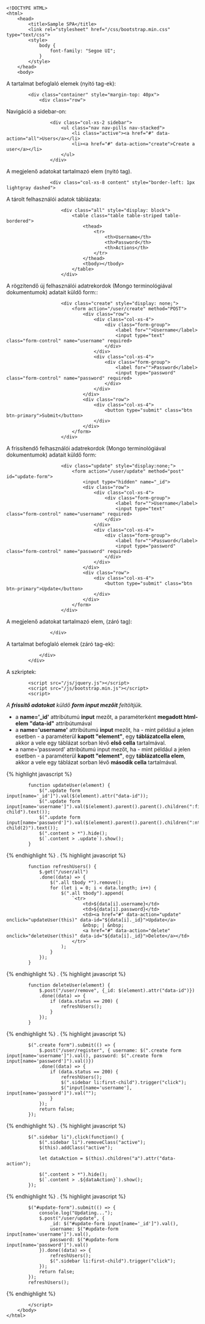 ```
<!DOCTYPE HTML>
<html>
    <head>
        <title>Sample SPA</title>
        <link rel="stylesheet" href="/css/bootstrap.min.css" type="text/css">
        <style>
            body {
                font-family: "Segoe UI";
            }
        </style>
    </head>
    <body>
```    
A tartalmat befoglaló elemek (nyitó tag-ek):
```
        <div class="container" style="margin-top: 40px">
            <div class="row">
```
Navigáció a sidebar-on:
```
                <div class="col-xs-2 sidebar">
                    <ul class="nav nav-pills nav-stacked">
                        <li class="active"><a href="#" data-action="all">Users</a></li>
                        <li><a href="#" data-action="create">Create a user</a></li>
                    </ul>
                </div>
```
A megjelenő adatokat tartalmazó elem (nyitó tag).
```
                <div class="col-xs-8 content" style="border-left: 1px lightgray dashed">
```
A tárolt felhasználói adatok táblázata:
```
                    <div class="all" style="display: block">
                        <table class="table table-striped table-bordered">
                            <thead>
                                <tr>
                                    <th>Username</th>
                                    <th>Password</th>
                                    <th>Actions</th>
                                </tr>
                            </thead>
                            <tbody></tbody>
                        </table>
                    </div>
```
A rögzítendő új felhasználói adatrekordok (Mongo terminológiával dokumentumok) adatait küldő form::
```
                    <div class="create" style="display: none;">
                        <form action="/user/create" method="POST">
                            <div class="row">
                                <div class="col-xs-4">
                                    <div class="form-group">
                                        <label for="">Username</label>
                                        <input type="text" class="form-control" name="username" required>
                                    </div>
                                </div>
                                <div class="col-xs-4">
                                    <div class="form-group">
                                        <label for="">Password</label>
                                        <input type="password" class="form-control" name="password" required>
                                    </div>
                                </div>
                            </div>
                            <div class="row">
                                <div class="col-xs-4">
                                    <button type="submit" class="btn btn-primary">Submit</button>
                                </div>
                            </div>
                        </form>
                    </div>
```
A frissítendő felhasználói adatrekordok (Mongo terminológiával dokumentumok) adatait küldő form:
```
                    <div class="update" style="display:none;">
                        <form action="/user/update" method="post" id="update-form">
                            <input type="hidden" name="_id">
                            <div class="row">
                                <div class="col-xs-4">
                                    <div class="form-group">
                                        <label for="">Username</label>
                                        <input type="text" class="form-control" name="username" required>
                                    </div>
                                </div>
                                <div class="col-xs-4">
                                    <div class="form-group">
                                        <label for="">Password</label>
                                        <input type="password" class="form-control" name="password" required>
                                    </div>
                                </div>
                            </div>
                            <div class="row">
                                <div class="col-xs-4">
                                    <button type="submit" class="btn btn-primary">Update</button>
                                </div>
                            </div>
                        </form>
                    </div>
```
A megjelenő adatokat tartalmazó elem, (záró tag):
```
                </div>
```
A tartalmat befoglaló elemek (záró tag-ek): 
```
            </div>
        </div>
```        
A szkriptek:
```
        <script src="/js/jquery.js"></script>
        <script src="/js/bootstrap.min.js"></script>
        <script>
```
_A **frissítő adatokat** küldő **form input mezőit** feltöltjük._

 - a **name='_id'** attribútumú **input** mezőt, a paraméterként **megadott html-elem** **"data-id"** attribútumával
 - a **name='username'** attribútumú **input** mezőt, ha - mint például a jelen esetben - a paraméterül **kapott "element"**, egy **táblázatcella elem**, akkor a vele egy táblázat sorban lévő **első cella** tartalmával.
 - a name='password' attribútumú input mezőt, ha - mint például a jelen esetben - a paraméterül **kapott "element"**, egy **táblázatcella elem**, akkor a vele egy táblázat sorban lévő **második cella** tartalmával.

{% highlight javascript %}

            function updateUser(element) {
                $(".update form input[name='_id']").val($(element).attr("data-id"));
                $(".update form input[name='username']").val($(element).parent().parent().children(":first-child").text());
                $(".update form input[name='password']").val($(element).parent().parent().children(":nth-child(2)").text());
                $(".content > *").hide();
                $(`.content > .update`).show();
            }

{% endhighlight %}
.
{% highlight javascript %}

            function refreshUsers() {
                $.get("/user/all")
                .done((data) => {
                    $(".all tbody *").remove();
                    for (let i = 0; i < data.length; i++) {
                        $(".all tbody").append(
                            `<tr>
                                <td>${data[i].username}</td>
                                <td>${data[i].password}</td>
                                <td><a href="#" data-action="update" onclick="updateUser(this)" data-id="${data[i]._id}">Update</a>
                                &nbsp; | &nbsp;
                                <a href="#" data-action="delete" onclick="deleteUser(this)" data-id="${data[i]._id}">Delete</a></td>
                            </tr>`
                        );
                    }
                });
            }

{% endhighlight %}
.
{% highlight javascript %}

            function deleteUser(element) {
                $.post("/user/remove", {_id: $(element).attr("data-id")})
                .done((data) => {
                    if (data.status == 200) {
                        refreshUsers();
                    }
                });
            }

{% endhighlight %}
.
{% highlight javascript %}

            $(".create form").submit(() => {
                $.post("/user/register", { username: $(".create form input[name='username']").val(), password: $(".create form input[name='password']").val()})
                .done((data) => {
                    if (data.status == 200) {
                        refreshUsers();
                        $(".sidebar li:first-child").trigger("click");
                        $("input[name='username'], input[name='password']").val("");
                    }
                });
                return false;
            });

{% endhighlight %}
.
{% highlight javascript %}
            
            $(".sidebar li").click(function() {
                $(".sidebar li").removeClass("active");
                $(this).addClass("active");

                let dataAction = $(this).children("a").attr("data-action");

                $(".content > *").hide();
                $(`.content > .${dataAction}`).show();
            });

{% endhighlight %}
.
{% highlight javascript %}

            $("#update-form").submit(() => {
                console.log("Updating...");
                $.post("/user/update", { 
                    _id: $("#update-form input[name='_id']").val(),
                    username: $("#update-form input[name='username']").val(),
                    password: $("#update-form input[name='password']").val()
                }).done((data) => {
                    refreshUsers();
                    $(".sidebar li:first-child").trigger("click");
                });
                return false;
            });
            refreshUsers();
            
{% endhighlight %}

```
        </script>
    </body>
</html>
```
